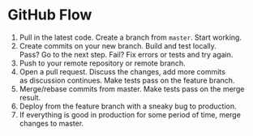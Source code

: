 # GitHub Flow
1. Pull in the latest code. Create a branch from `master`. Start working.    
2. Create commits on your new branch. Build and test locally.  
  Pass? Go to the next step. Fail? Fix errors or tests and try again.  
3. Push to your remote repository or remote branch.  
4. Open a pull request. Discuss the changes, add more commits  
  as discussion continues. Make tests pass on the feature branch.  
5. Merge/rebase commits from master. Make tests pass on the merge result.  
6. Deploy from the feature branch with a sneaky bug to production.
7. If everything is good in production for some period of time, merge changes to master. 